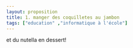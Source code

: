 ```yaml
---
layout: proposition
title: 1. manger des coquilletes au jambon
tags: ["education" ,"informatique à l'école"]
---
```

et du nutella en dessert!
